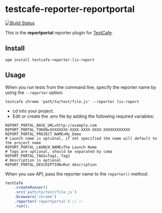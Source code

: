 # testcafe-reporter-reportportal
[![Build Status](https://travis-ci.org/redfox256/testcafe-reporter-reportportal.svg)](https://travis-ci.org/redfox256/testcafe-reporter-reportportal)

This is the **reportportal** reporter plugin for [TestCafe](http://devexpress.github.io/testcafe).



## Install

```
npm install testcafe-reporter-liv-report
```

## Usage

When you run tests from the command line, specify the reporter name by using the `--reporter` option:

```
testcafe chrome 'path/to/test/file.js' --reporter liv-report
```

- cd into your project.
- Edit or create the .env file by adding the following required variables:

```
REPORT_PORTAL_BASE_URL=http://example.com
REPORT_PORTAL_TOKEN=XXXXXXXX-XXXX-XXXX-XXXX-XXXXXXXXXXXX
REPORT_PORTAL_PROJECT_NAME=My_Demo
# Launch name is optional, if not specified the name will default to the project name
REPORT_PORTAL_LAUNCH_NAME=The Launch Name
# Tags are optional, should be separated by coma
REPORT_PORTAL_TAGS=Tag1, Tag2
# Description is optional
REPORT_PORTAL_DESCRIPTION=Run description
```


When you use API, pass the reporter name to the `reporter()` method:

```js
testCafe
    .createRunner()
    .src('path/to/test/file.js')
    .browsers('chrome')
    .reporter('reportportal') // <-
    .run();
```
